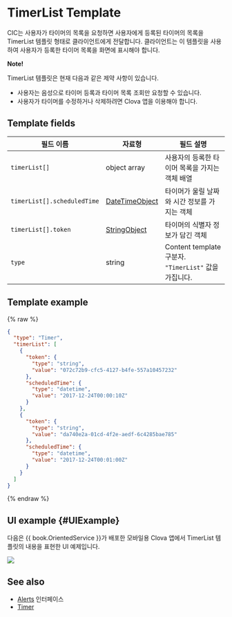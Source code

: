 # TimerList Template
CIC는 사용자가 타이머의 목록을 요청하면 사용자에게 등록된 타이머의 목록을 TimerList 템플릿 형태로 클라이언트에게 전달합니다. 클라이언트는 이 템플릿을 사용하여 사용자가 등록한 타이머 목록을 화면에 표시해야 합니다.

<div class="note">
<p><strong>Note!</strong></p>
<p>TimerList 템플릿은 현재 다음과 같은 제약 사항이 있습니다.</p>
<ul>
  <li>사용자는 음성으로 타이머 등록과 타이머 목록 조회만 요청할 수 있습니다.</li>
  <li>사용자가 타이머를 수정하거나 삭제하려면 Clova 앱을 이용해야 합니다.</li>
</ul>
</div>

## Template fields

| 필드 이름       | 자료형    | 필드 설명                     |
|---------------|---------|-----------------------------|
| `timerList[]`               | object array  | 사용자의 등록한 타이머 목록을 가지는 객체 배열                                                                                         |
| `timerList[].scheduledTime` | [DateTimeObject](/CIC/References/ContentTemplates/Shared_Objects.md#DateTimeObject) | 타이머가 울릴 날짜와 시간 정보를 가지는 객체                    |
| `timerList[].token`         | [StringObject](/CIC/References/ContentTemplates/Shared_Objects.md#StringObject)     | 타이머의 식별자 정보가 담긴 객체                             |
| `type`                      | string                                                                              | Content template 구분자. `"TimerList"` 값을 가집니다.      |

## Template example

{% raw %}

```json
{
  "type": "Timer",
  "timerList": [
    {
      "token": {
        "type": "string",
        "value": "072c72b9-cfc5-4127-b4fe-557a10457232"
      },
      "scheduledTime": {
        "type": "datetime",
        "value": "2017-12-24T00:00:10Z"
      }
    },
    {
      "token": {
        "type": "string",
        "value": "da740e2a-01cd-4f2e-aedf-6c4285bae785"
      },
      "scheduledTime": {
        "type": "datetime",
        "value": "2017-12-24T00:01:00Z"
      }
    }
  ]
}
```

{% endraw %}

## UI example {#UIExample}

다음은 {{ book.OrientedService }}가 배포한 모바일용 Clova 앱에서 TimerList 템플릿의 내용을 표현한 UI 예제입니다.

![](/CIC/Resources/Images/Content_Template-TimerList.png)

## See also
* [Alerts](/CIC/References/CICInterface/Alerts.md) 인터페이스
* [Timer](/CIC/References/ContentTemplates/Timer.md)
